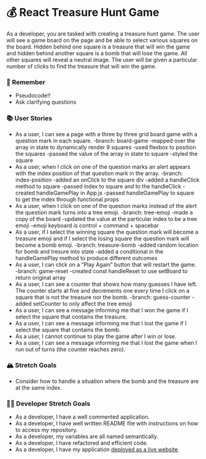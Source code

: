 # 💰 React Treasure Hunt Game

As a developer, you are tasked with creating a treasure hunt game. The user will see a game board on the page and be able to select various squares on the board. Hidden behind one square is a treasure that will win the game and hidden behind another square is a bomb that will lose the game. All other squares will reveal a neutral image. The user will be given a particular number of clicks to find the treasure that will win the game.

### 🤔 Remember

- Pseudocode!!
- Ask clarifying questions

### 📚 User Stories

- As a user, I can see a page with a three by three grid board game with a question mark in each square.
    -branch: board-game
    -mapped over the array in state to dynamically render 9 squares
    -used flexbox to position the squares
    -passed the value of the array in state to square
    -styled the square 
- As a user, when I click on one of the question marks an alert appears with the index position of that question mark in the array.
    -branch: index-position
    -added an onClick to the square div
    -added a handleClick method to square
    -passed index to square and to the handleClick
    -created handleGamePlay in App.js
    -passed handleGamePlay to square to get the index through functional props
- As a user, when I click on one of the question marks instead of the alert the question mark turns into a tree emoji.
    -branch: tree-emoji
    -made a copy of the board
    -updated the value at the particular index to be a tree emoji
    -emoji keyboard is control + command + spacebar
- As a user, if I select the winning square the question mark will become a treasure emoji and if I select the losing square the question mark will become a bomb emoji.
    -branch: treasure-bomb
    -added random location for bomb and tresure into state
    -added a conditional in the handleGamePlay method to produce different outcomes
- As a user, I can click on a “Play Again” button that will restart the game.
    -branch: game-reset
    -created const handleReset to use setBoard to return original array 
- As a user, I can see a counter that shows how many guesses I have left. The counter starts at five and decrements one every time I click on a square that is not the treasure nor the bomb.
    -branch: guess-counter
    -added setCounter to only affect the tree emoji
- As a user, I can see a message informing me that I won the game if I select the square that contains the treasure.
- As a user, I can see a message informing me that I lost the game if I select the square that contains the bomb.
- As a user, I cannot continue to play the game after I win or lose.
- As a user, I can see a message informing me that I lost the game when I run out of turns (the counter reaches zero).

### 🏔 Stretch Goals

- Consider how to handle a situation where the bomb and the treasure are at the same index.

### 👩‍💻 Developer Stretch Goals

- As a developer, I have a well commented application.
- As a developer, I have well written README file with instructions on how to access my repository.
- As a developer, my variables are all named semantically.
- As a developer, I have refactored and efficient code.
- As a developer, I have my application [deployed as a live website](https://render.com/docs/deploy-create-react-app).
